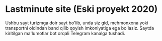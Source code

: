 # Lastminute site (Eski proyekt 2020)

Ushbu sayt turizmga doir sayt bo'lib, unda siz gid, mehmonxona yoki transportni oldindan band qilib qoyish imkoniyatiga ega bo'lasiz. Saytda kiritilgan ma'lumotlar bot orqali Telegram kanalga tushadi.
